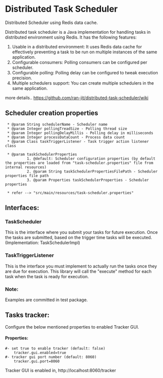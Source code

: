 # Distributed Task Scheduler
Distributed Scheduler using Redis data cache.

Distributed task scheduler is a Java implementation for handling tasks in distributed environment using Redis. It has the following features:

1. Usable in a distributed environment: It uses Redis data cache for effectively preventing a task to be run on multiple instances of the same application.
2. Configurable consumers: Polling consumers can be configured per scheduler.
3. Configurable polling: Polling delay can be configured to tweak execution precision.
4. Multiple schedulers support: You can create multiple schedulers in the same application.

more details..
  https://github.com/ran-jit/distributed-task-scheduler/wiki


## Scheduler creation properties
	 * @param String schedulerName - Scheduler name
	 * @param Integer pollingTreadSize - Polling thread size
	 * @param Integer pollingDelayMillis - Polling delay in milliseconds
	 * @param Integer processDataCount - Process data count
	 * @param Class taskTriggerListener - Task trigger action listener class

	 * @param taskSchedulerProperties
	          1. @default: Scheduler configuration properties (by default the properties are loaded from "task-scheduler.properties" file from internal resources)
	          2. @param String taskSchedulerPropertiesFilePath - Scheduler properties file path
	          3. @param Properties taskSchedulerProperties - Scheduler properties

	 * refer --> "src/main/resources/task-scheduler.properties"


## Interfaces:

### TaskScheduler
This is the interface where you submit your tasks for future execution. Once the tasks are submitted, based on the trigger time tasks will be executed. (Implementation: TaskSchedulerImpl)

### TaskTriggerListener
This is the interface you must implement to actually run the tasks once they are due for execution. This library will call the "execute" method for each task when the task is ready for execution.

### Note:
Examples are committed in test package.


## Tasks tracker:
Configure the below mentioned properties to enabled Tracker GUI.
#### Properties:
    #- set true to enable tracker (default: false)
        tracker.gui.enabled=true
    #- tracker gui port number (default: 8060)
        tracker.gui.port=8060

Tracker GUI is enabled in, http://localhost:8060/tracker
